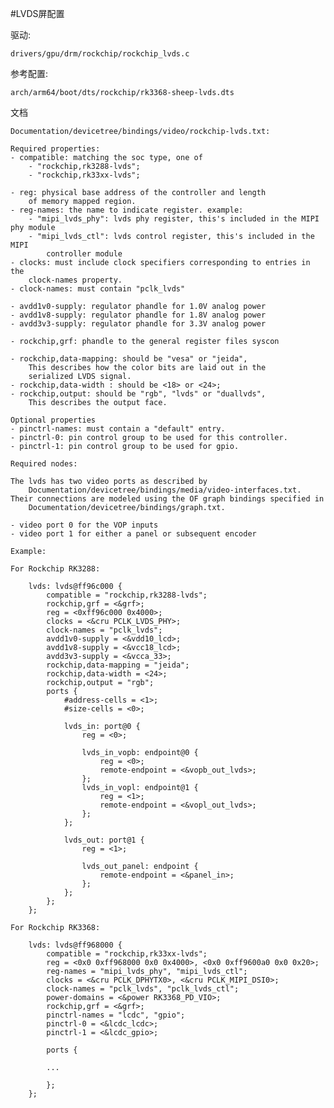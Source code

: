 #LVDS屏配置

驱动:

    drivers/gpu/drm/rockchip/rockchip_lvds.c

参考配置:

    arch/arm64/boot/dts/rockchip/rk3368-sheep-lvds.dts

文档

    Documentation/devicetree/bindings/video/rockchip-lvds.txt:

    Required properties:
    - compatible: matching the soc type, one of
    	- "rockchip,rk3288-lvds";
    	- "rockchip,rk33xx-lvds";
    
    - reg: physical base address of the controller and length
    	of memory mapped region.
    - reg-names: the name to indicate register. example:
    	- "mipi_lvds_phy": lvds phy register, this's included in the MIPI phy module
    	- "mipi_lvds_ctl": lvds control register, this's included in the MIPI
    		controller module
    - clocks: must include clock specifiers corresponding to entries in the
    	clock-names property.
    - clock-names: must contain "pclk_lvds"
    
    - avdd1v0-supply: regulator phandle for 1.0V analog power
    - avdd1v8-supply: regulator phandle for 1.8V analog power
    - avdd3v3-supply: regulator phandle for 3.3V analog power
    
    - rockchip,grf: phandle to the general register files syscon
    
    - rockchip,data-mapping: should be "vesa" or "jeida",
    	This describes how the color bits are laid out in the
    	serialized LVDS signal.
    - rockchip,data-width : should be <18> or <24>;
    - rockchip,output: should be "rgb", "lvds" or "duallvds",
    	This describes the output face.
    
    Optional properties
    - pinctrl-names: must contain a "default" entry.
    - pinctrl-0: pin control group to be used for this controller.
    - pinctrl-1: pin control group to be used for gpio.
    
    Required nodes:
    
    The lvds has two video ports as described by
    	Documentation/devicetree/bindings/media/video-interfaces.txt.
    Their connections are modeled using the OF graph bindings specified in
    	Documentation/devicetree/bindings/graph.txt.
    
    - video port 0 for the VOP inputs
    - video port 1 for either a panel or subsequent encoder
    
    Example:
    
    For Rockchip RK3288:
    
    	lvds: lvds@ff96c000 {
    		compatible = "rockchip,rk3288-lvds";
    		rockchip,grf = <&grf>;
    		reg = <0xff96c000 0x4000>;
    		clocks = <&cru PCLK_LVDS_PHY>;
    		clock-names = "pclk_lvds";
    		avdd1v0-supply = <&vdd10_lcd>;
    		avdd1v8-supply = <&vcc18_lcd>;
    		avdd3v3-supply = <&vcca_33>;
    		rockchip,data-mapping = "jeida";
    		rockchip,data-width = <24>;
    		rockchip,output = "rgb";
    		ports {
    			#address-cells = <1>;
    			#size-cells = <0>;
    
    			lvds_in: port@0 {
    				reg = <0>;
    
    				lvds_in_vopb: endpoint@0 {
    					reg = <0>;
    					remote-endpoint = <&vopb_out_lvds>;
    				};
    				lvds_in_vopl: endpoint@1 {
    					reg = <1>;
    					remote-endpoint = <&vopl_out_lvds>;
    				};
    			};
    
    			lvds_out: port@1 {
    				reg = <1>;
    
    				lvds_out_panel: endpoint {
    					remote-endpoint = <&panel_in>;
    				};
    			};
    		};
    	};
    
    For Rockchip RK3368:
    
    	lvds: lvds@ff968000 {
    		compatible = "rockchip,rk33xx-lvds";
    		reg = <0x0 0xff968000 0x0 0x4000>, <0x0 0xff9600a0 0x0 0x20>;
    		reg-names = "mipi_lvds_phy", "mipi_lvds_ctl";
    		clocks = <&cru PCLK_DPHYTX0>, <&cru PCLK_MIPI_DSI0>;
    		clock-names = "pclk_lvds", "pclk_lvds_ctl";
    		power-domains = <&power RK3368_PD_VIO>;
    		rockchip,grf = <&grf>;
    		pinctrl-names = "lcdc", "gpio";
    		pinctrl-0 = <&lcdc_lcdc>;
    		pinctrl-1 = <&lcdc_gpio>;
    
    		ports {
    
    		...
    
    		};
    	};
